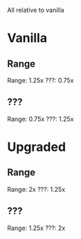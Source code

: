 All relative to vanilla

# Vanilla
## Range
Range: 1.25x
???: 0.75x

## ???
Range: 0.75x
???: 1.25x

# Upgraded
## Range
Range: 2x
???: 1.25x

## ???
Range: 1.25x
???: 2x